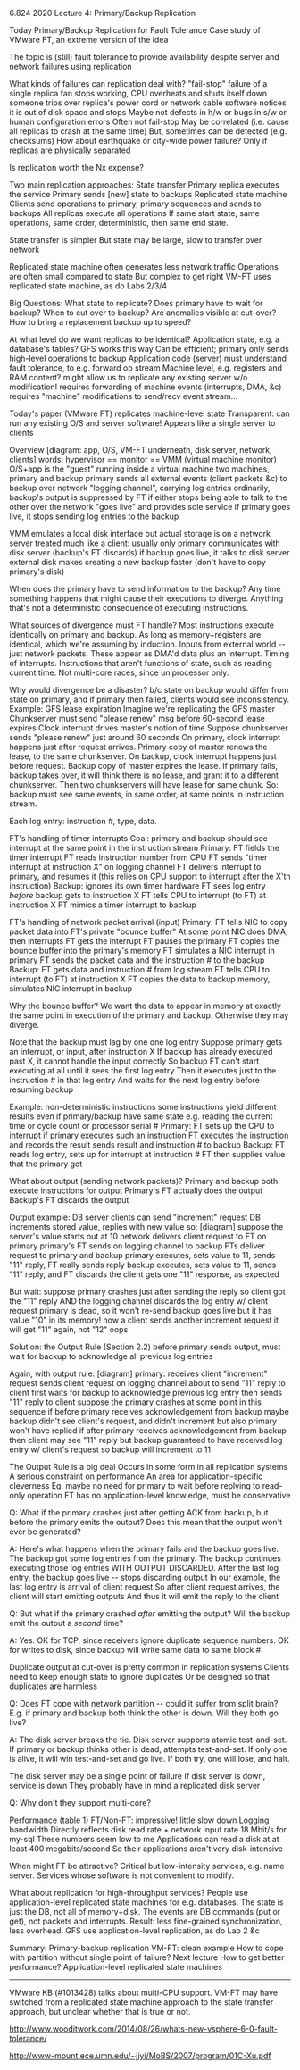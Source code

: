 6.824 2020 Lecture 4: Primary/Backup Replication

Today
  Primary/Backup Replication for Fault Tolerance
  Case study of VMware FT, an extreme version of the idea

The topic is (still) fault tolerance
  to provide availability
  despite server and network failures
  using replication

What kinds of failures can replication deal with?
  "fail-stop" failure of a single replica
    fan stops working, CPU overheats and shuts itself down
    someone trips over replica's power cord or network cable
    software notices it is out of disk space and stops
  Maybe not defects in h/w or bugs in s/w or human configuration errors
    Often not fail-stop
    May be correlated (i.e. cause all replicas to crash at the same time)
    But, sometimes can be detected (e.g. checksums)
  How about earthquake or city-wide power failure?
    Only if replicas are physically separated

Is replication worth the Nx expense?

Two main replication approaches:
  State transfer
    Primary replica executes the service
    Primary sends [new] state to backups
  Replicated state machine
    Clients send operations to primary,
      primary sequences and sends to backups
    All replicas execute all operations
    If same start state,
      same operations,
      same order,
      deterministic,
      then same end state.

State transfer is simpler
  But state may be large, slow to transfer over network

Replicated state machine often generates less network traffic
  Operations are often small compared to state
  But complex to get right
  VM-FT uses replicated state machine, as do Labs 2/3/4

Big Questions:
  What state to replicate?
  Does primary have to wait for backup?
  When to cut over to backup?
  Are anomalies visible at cut-over?
  How to bring a replacement backup up to speed?

At what level do we want replicas to be identical?
  Application state, e.g. a database's tables?
    GFS works this way
    Can be efficient; primary only sends high-level operations to backup
    Application code (server) must understand fault tolerance, to e.g. forward op stream
  Machine level, e.g. registers and RAM content?
    might allow us to replicate any existing server w/o modification!
    requires forwarding of machine events (interrupts, DMA, &c)
    requires "machine" modifications to send/recv event stream...

Today's paper (VMware FT) replicates machine-level state
  Transparent: can run any existing O/S and server software!
  Appears like a single server to clients

Overview
  [diagram: app, O/S, VM-FT underneath, disk server, network, clients]
  words:
    hypervisor == monitor == VMM (virtual machine monitor)
    O/S+app is the "guest" running inside a virtual machine
  two machines, primary and backup
  primary sends all external events (client packets &c) to backup over network
    "logging channel", carrying log entries
  ordinarily, backup's output is suppressed by FT
  if either stops being able to talk to the other over the network
    "goes live" and provides sole service
    if primary goes live, it stops sending log entries to the backup

VMM emulates a local disk interface
  but actual storage is on a network server
  treated much like a client:
    usually only primary communicates with disk server (backup's FT discards)
    if backup goes live, it talks to disk server
  external disk makes creating a new backup faster (don't have to copy primary's disk)

When does the primary have to send information to the backup?
  Any time something happens that might cause their executions to diverge.
  Anything that's not a deterministic consequence of executing instructions.

What sources of divergence must FT handle?
  Most instructions execute identically on primary and backup.
    As long as memory+registers are identical,
      which we're assuming by induction.
  Inputs from external world -- just network packets.
    These appear as DMA'd data plus an interrupt.
  Timing of interrupts.
  Instructions that aren't functions of state, such as reading current time.
  Not multi-core races, since uniprocessor only.

Why would divergence be a disaster?
  b/c state on backup would differ from state on primary,
    and if primary then failed, clients would see inconsistency.
  Example: GFS lease expiration
    Imagine we're replicating the GFS master
    Chunkserver must send "please renew" msg before 60-second lease expires
    Clock interrupt drives master's notion of time
    Suppose chunkserver sends "please renew" just around 60 seconds
    On primary, clock interrupt happens just after request arrives.
      Primary copy of master renews the lease, to the same chunkserver.
    On backup, clock interrupt happens just before request.
      Backup copy of master expires the lease.
    If primary fails, backup takes over, it will think there
      is no lease, and grant it to a different chunkserver.
      Then two chunkservers will have lease for same chunk.
  So: backup must see same events,
    in same order,
    at same points in instruction stream.

Each log entry: instruction #, type, data.

FT's handling of timer interrupts
  Goal: primary and backup should see interrupt at 
        the same point in the instruction stream
  Primary:
    FT fields the timer interrupt
    FT reads instruction number from CPU
    FT sends "timer interrupt at instruction X" on logging channel
    FT delivers interrupt to primary, and resumes it
    (this relies on CPU support to interrupt after the X'th instruction)
  Backup:
    ignores its own timer hardware
    FT sees log entry *before* backup gets to instruction X
    FT tells CPU to interrupt (to FT) at instruction X
    FT mimics a timer interrupt to backup

FT's handling of network packet arrival (input)
  Primary:
    FT tells NIC to copy packet data into FT's private "bounce buffer"
    At some point NIC does DMA, then interrupts
    FT gets the interrupt
    FT pauses the primary
    FT copies the bounce buffer into the primary's memory
    FT simulates a NIC interrupt in primary
    FT sends the packet data and the instruction # to the backup
  Backup:
    FT gets data and instruction # from log stream
    FT tells CPU to interrupt (to FT) at instruction X
    FT copies the data to backup memory, simulates NIC interrupt in backup

Why the bounce buffer?
  We want the data to appear in memory at exactly the same point in
    execution of the primary and backup.
  Otherwise they may diverge.

Note that the backup must lag by one one log entry
  Suppose primary gets an interrupt, or input, after instruction X
  If backup has already executed past X, it cannot handle the input correctly
  So backup FT can't start executing at all until it sees the first log entry
    Then it executes just to the instruction # in that log entry
    And waits for the next log entry before resuming backup

Example: non-deterministic instructions
  some instructions yield different results even if primary/backup have same state
  e.g. reading the current time or cycle count or processor serial #
  Primary:
    FT sets up the CPU to interrupt if primary executes such an instruction
    FT executes the instruction and records the result
    sends result and instruction # to backup
  Backup:
    FT reads log entry, sets up for interrupt at instruction #
    FT then supplies value that the primary got

What about output (sending network packets)?
  Primary and backup both execute instructions for output
  Primary's FT actually does the output
  Backup's FT discards the output

Output example: DB server
  clients can send "increment" request
    DB increments stored value, replies with new value
  so:
    [diagram]
    suppose the server's value starts out at 10
    network delivers client request to FT on primary
    primary's FT sends on logging channel to backup
    FTs deliver request to primary and backup
    primary executes, sets value to 11, sends "11" reply, FT really sends reply
    backup executes, sets value to 11, sends "11" reply, and FT discards
    the client gets one "11" response, as expected

But wait:
  suppose primary crashes just after sending the reply
    so client got the "11" reply
  AND the logging channel discards the log entry w/ client request
    primary is dead, so it won't re-send
  backup goes live
    but it has value "10" in its memory!
  now a client sends another increment request
    it will get "11" again, not "12"
  oops

Solution: the Output Rule (Section 2.2)
  before primary sends output,
  must wait for backup to acknowledge all previous log entries

Again, with output rule:
  [diagram]
  primary:
    receives client "increment" request
    sends client request on logging channel
    about to send "11" reply to client
    first waits for backup to acknowledge previous log entry
    then sends "11" reply to client
  suppose the primary crashes at some point in this sequence
  if before primary receives acknowledgement from backup
    maybe backup didn't see client's request, and didn't increment
    but also primary won't have replied
  if after primary receives acknowledgement from backup
    then client may see "11" reply
    but backup guaranteed to have received log entry w/ client's request
    so backup will increment to 11

The Output Rule is a big deal
  Occurs in some form in all replication systems
  A serious constraint on performance
  An area for application-specific cleverness
    Eg. maybe no need for primary to wait before replying to read-only operation
  FT has no application-level knowledge, must be conservative

Q: What if the primary crashes just after getting ACK from backup,
   but before the primary emits the output?
   Does this mean that the output won't ever be generated?

A: Here's what happens when the primary fails and the backup goes live.
   The backup got some log entries from the primary.
   The backup continues executing those log entries WITH OUTPUT DISCARDED.
   After the last log entry, the backup goes live -- stops discarding output
   In our example, the last log entry is arrival of client request
   So after client request arrives, the client will start emitting outputs
   And thus it will emit the reply to the client

Q: But what if the primary crashed *after* emitting the output?
   Will the backup emit the output a *second* time?

A: Yes.
   OK for TCP, since receivers ignore duplicate sequence numbers.
   OK for writes to disk, since backup will write same data to same block #.

Duplicate output at cut-over is pretty common in replication systems
  Clients need to keep enough state to ignore duplicates
  Or be designed so that duplicates are harmless

Q: Does FT cope with network partition -- could it suffer from split brain?
   E.g. if primary and backup both think the other is down.
   Will they both go live?

A: The disk server breaks the tie.
   Disk server supports atomic test-and-set.
   If primary or backup thinks other is dead, attempts test-and-set.
   If only one is alive, it will win test-and-set and go live.
   If both try, one will lose, and halt.

The disk server may be a single point of failure
  If disk server is down, service is down
  They probably have in mind a replicated disk server

Q: Why don't they support multi-core?

Performance (table 1)
  FT/Non-FT: impressive!
    little slow down
  Logging bandwidth
    Directly reflects disk read rate + network input rate
    18 Mbit/s for my-sql
  These numbers seem low to me
    Applications can read a disk at at least 400 megabits/second
    So their applications aren't very disk-intensive

When might FT be attractive?
  Critical but low-intensity services, e.g. name server.
  Services whose software is not convenient to modify.

What about replication for high-throughput services?
  People use application-level replicated state machines for e.g. databases.
    The state is just the DB, not all of memory+disk.
    The events are DB commands (put or get), not packets and interrupts.
  Result: less fine-grained synchronization, less overhead.
  GFS use application-level replication, as do Lab 2 &c

Summary:
  Primary-backup replication
    VM-FT: clean example
  How to cope with partition without single point of failure?
    Next lecture
  How to get better performance?
    Application-level replicated state machines

----

VMware KB (#1013428) talks about multi-CPU support.  VM-FT may have switched
from a replicated state machine approach to the state transfer approach, but
unclear whether that is true or not.

http://www.wooditwork.com/2014/08/26/whats-new-vsphere-6-0-fault-tolerance/

http://www-mount.ece.umn.edu/~jjyi/MoBS/2007/program/01C-Xu.pdf
